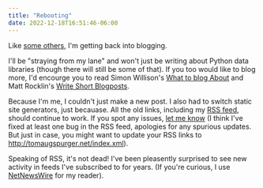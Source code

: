 ```yaml
---
title: "Rebooting"
date: 2022-12-18T16:51:46-06:00
---
```


Like [some others](http://www.gregreda.com/2022/11/18/reviving-this-space/), I'm getting back into blogging.

I'll be "straying from my lane" and won't just be writing about Python data libraries (though there will still be some of that).
If you too would like to blog more, I'd encourge you to read Simon Willison's [What to blog About](https://simonwillison.net/2022/Nov/6/what-to-blog-about/) and Matt Rocklin's [Write Short Blogposts](https://matthewrocklin.com/blog/work/2019/06/25/write-short-blogposts).

Because I'm me, I couldn't just make a new post. I also had to switch static site generators, just becauase. All the old links, including my [RSS feed](/index.xml), should continue to work. If you spot any issues, [let me know](mailto:tom.w.augspurger@gmail.com) (I think I've fixed at least one bug in the RSS feed, apologies for any spurious updates. But just in case, you might want to update your RSS links to <http://tomaugspurger.net/index.xml>).

Speaking of RSS, it's not dead! I've been pleasently surprised to see new activity in feeds I've subscribed to for years. (If you're curious, I use [NetNewsWire](https://netnewswire.com) for my reader).